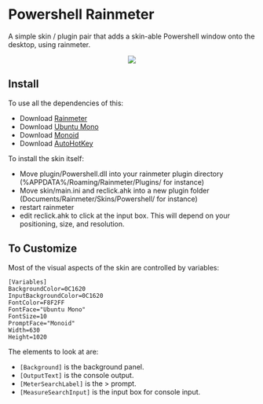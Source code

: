 # Powershell Rainmeter

A simple skin / plugin pair that adds a skin-able Powershell window onto the desktop, using rainmeter.

<p align="center"><img src="https://i.redd.it/7g6ueanvwqh21.gif"></p>

## Install

To use all the dependencies of this:
- Download [Rainmeter](https://www.rainmeter.net/)
- Download [Ubuntu Mono](https://design.ubuntu.com/font/)
- Download [Monoid](https://larsenwork.com/monoid/)
- Download [AutoHotKey](https://www.autohotkey.com/)

To install the skin itself:
- Move plugin/Powershell.dll into your rainmeter plugin directory (%APPDATA%/Roaming/Rainmeter/Plugins/ for instance)
- Move skin/main.ini and reclick.ahk into a new plugin folder (Documents/Rainmeter/Skins/Powershell/ for instance)
- restart rainmeter
- edit reclick.ahk to click at the input box. This will depend on your positioning, size, and resolution.

## To Customize

Most of the visual aspects of the skin are controlled by variables:
```
[Variables]
BackgroundColor=0C1620
InputBackgroundColor=0C1620
FontColor=F8F2FF
FontFace="Ubuntu Mono"
FontSize=10
PromptFace="Monoid"
Width=630
Height=1020
```

The elements to look at are:
- `[Background]` is the background panel.
- `[OutputText]` is the console output.
- `[MeterSearchLabel]` is the > prompt.
- `[MeasureSearchInput]` is the input box for console input.
